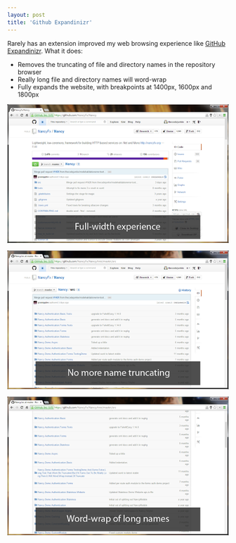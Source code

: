 ```yaml
---
layout: post
title: 'Github Expandinizr'
---
```

Rarely has an extension improved my web browsing experience like [GitHub Expandinizr](https://chrome.google.com/webstore/detail/githubexpandinizr/cbehdjjcilgnejbpnjhobkiiggkedfib?hl=en). What it does:

  * Removes the truncating of file and directory names in the repository browser
  * Really long file and directory names will word-wrap
  * Fully expands the website, with breakpoints at 1400px, 1600px and 1800px

![1](/cdn/images/blog/Windows-Live-Writer/Github-Expandinizr_8B52/1_thumb.png)

![2](/cdn/images/blog/Windows-Live-Writer/Github-Expandinizr_8B52/2_thumb.png)

![3](/cdn/images/blog/Windows-Live-Writer/Github-Expandinizr_8B52/3_thumb.png)
